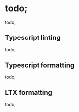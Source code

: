 # todo;

todo;

## Typescript linting

todo;


## Typescript formatting

todo;

## LTX formatting

todo;
